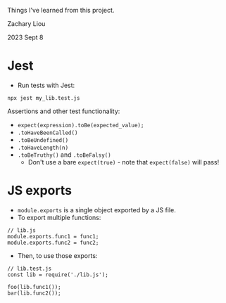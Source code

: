 Things I've learned from this project.

Zachary Liou

2023 Sept 8

# Jest

* Run tests with Jest:
```
npx jest my_lib.test.js
```

Assertions and other test functionality:
* `expect(expression).toBe(expected_value);`
* `.toHaveBeenCalled()`
* `.toBeUndefined()`
* `.toHaveLength(n)`
* `.toBeTruthy()` and `.toBeFalsy()`
  * Don't use a bare `expect(true)` - note that `expect(false)` will pass!

# JS exports

* `module.exports` is a single object exported by a JS file.
* To export multiple functions: 
```
// lib.js
module.exports.func1 = func1;
module.exports.func2 = func2;
```

* Then, to use those exports:
```
// lib.test.js
const lib = require('./lib.js');

foo(lib.func1());
bar(lib.func2());
```

